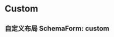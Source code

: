 # Custom

## 自定义布局 SchemaForm: custom

<code defaultShowCode src="../../packages/element/example/SchemaDemoCustom.tsx" />

<API src="../../packages/element/src/components/SchemaForm/index.tsx"></API>
